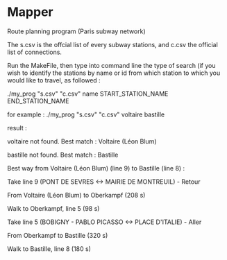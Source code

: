 # Mapper
Route planning program (Paris subway network)

The s.csv is the offcial list of every subway stations, and c.csv the official list of connections.

Run the MakeFile, then type into command line the type of search (if you wish to identify the stations by name or id from which station to which you would like to travel, as followed :

./my_prog "s.csv" "c.csv" name START_STATION_NAME END_STATION_NAME

for example : ./my_prog "s.csv" "c.csv" voltaire bastille


result :

voltaire not found. Best match : Voltaire (Léon Blum)

bastille not found. Best match : Bastille

Best way from Voltaire (Léon Blum) (line 9) to Bastille (line 8) : 

Take line 9 (PONT DE SEVRES <-> MAIRIE DE MONTREUIL) - Retour

From Voltaire (Léon Blum) to Oberkampf (208 s)

Walk to Oberkampf, line 5 (98 s)

Take line 5 (BOBIGNY - PABLO PICASSO <-> PLACE D'ITALIE) - Aller

From Oberkampf to Bastille (320 s)

Walk to Bastille, line 8 (180 s)

